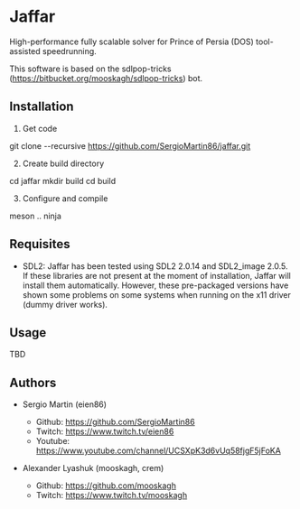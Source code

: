 # Jaffar

High-performance fully scalable solver for Prince of Persia (DOS) tool-assisted speedrunning. 

This software is based on the sdlpop-tricks (https://bitbucket.org/mooskagh/sdlpop-tricks) bot.

Installation
-------------

1) Get code 

  git clone --recursive https://github.com/SergioMartin86/jaffar.git
  
2) Create build directory

  cd jaffar
  mkdir build
  cd build
  
3) Configure and compile

  meson ..
  ninja
  
Requisites
---------------

- SDL2: Jaffar has been tested using SDL2 2.0.14 and SDL2_image 2.0.5. If these libraries are not present at the moment of installation, Jaffar will install them automatically. However, these pre-packaged versions have shown some problems on some systems when running on the x11 driver (dummy driver works).

Usage
-------------

TBD


Authors
-------------

- Sergio Martin (eien86)
  + Github: https://github.com/SergioMartin86
  + Twitch: https://www.twitch.tv/eien86
  + Youtube: https://www.youtube.com/channel/UCSXpK3d6vUq58fjgF5jFoKA
  
- Alexander Lyashuk (mooskagh, crem) 
  + Github: https://github.com/mooskagh
  + Twitch: https://www.twitch.tv/mooskagh
